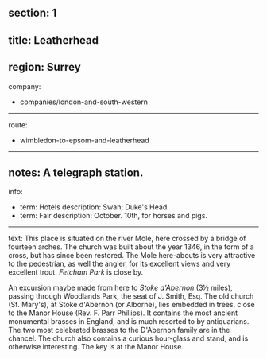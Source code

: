 section: 1
----
title: Leatherhead
----
region: Surrey
----
company:
- companies/london-and-south-western
----
route:
- wimbledon-to-epsom-and-leatherhead
----
notes: A telegraph station.
----
info:
- term: Hotels
  description: Swan; Duke's Head.
- term: Fair
  description: October. 10th, for horses and pigs.
----
text: This place is situated on the river Mole, here crossed by a bridge of fourteen arches. The church was built about the year 1346, in the form of a cross, but has since been restored. The Mole here-abouts is very attractive to the pedestrian, as well the angler, for its excellent views and very excellent trout. *Fetcham Park* is close by.

An excursion maybe made from here to *Stoke d'Abernon* (3½ miles), passing through Woodlands Park, the seat of J. Smith, Esq. The old church (St. Mary's), at Stoke d'Abernon (or Alborne), lies embedded in trees, close to the Manor House (Rev. F. Parr Phillips). It contains the most ancient monumental brasses in England, and is much resorted to by antiquarians. The two most celebrated brasses to the D'Abernon family are in the chancel. The church also contains a curious hour-glass and stand, and is otherwise interesting. The key is at the Manor House.
